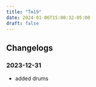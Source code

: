 ```yaml
---
title: "Tm19"
date: 2024-01-06T15:00:32-05:00
draft: false
---
```




## Changelogs

### 2023-12-31

- added drums
